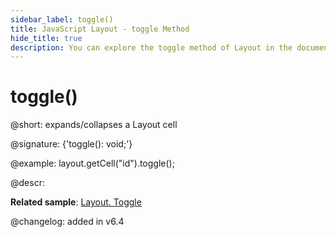 ```yaml
---
sidebar_label: toggle()
title: JavaScript Layout - toggle Method 
hide_title: true
description: You can explore the toggle method of Layout in the documentation of the DHTMLX JavaScript UI library. Browse developer guides and API reference, try out code examples and live demos, and download a free 30-day evaluation version of DHTMLX Suite 7.
---
```

 
# toggle()

@short: expands/collapses a Layout cell

@signature: {'toggle(): void;'}

@example:
layout.getCell("id").toggle();

@descr:

**Related sample**: [Layout. Toggle](https://snippet.dhtmlx.com/t38tqk0k)

@changelog: added in v6.4

[comment]: # (@relatedapi: layout/api/layout_expand_method.md layout/api/layout_collapse_method.md)

[comment]: # (@related: layout/work_with_layout.md#toggling-a-cell)
